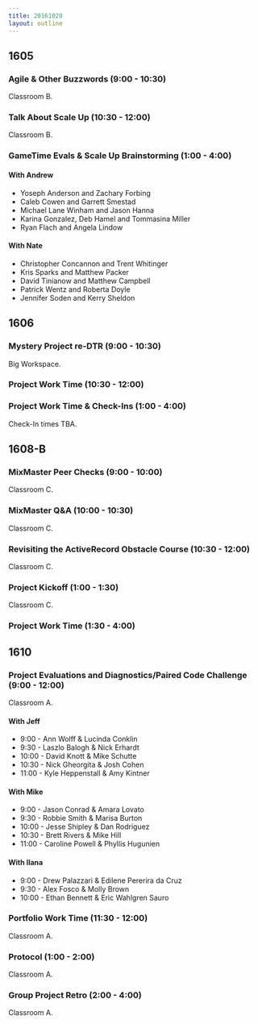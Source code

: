 ```yaml
---
title: 20161020
layout: outline
---
```



## 1605

### Agile & Other Buzzwords (9:00 - 10:30)

Classroom B.

### Talk About Scale Up (10:30 - 12:00)

Classroom B.

### GameTime Evals & Scale Up Brainstorming (1:00 - 4:00)

#### With Andrew

- Yoseph Anderson and Zachary Forbing
- Caleb Cowen and Garrett Smestad
- Michael Lane Winham and Jason Hanna
- Karina Gonzalez, Deb Hamel and Tommasina Miller
- Ryan Flach and Angela Lindow

#### With Nate

- Christopher Concannon and Trent Whitinger
- Kris Sparks and Matthew Packer
- David Tinianow and Matthew Campbell
- Patrick Wentz and Roberta Doyle
- Jennifer Soden and Kerry Sheldon

## 1606

### Mystery Project re-DTR (9:00 - 10:30)

Big Workspace.

### Project Work Time (10:30 - 12:00)

### Project Work Time & Check-Ins (1:00 - 4:00)

Check-In times TBA.


## 1608-B

### MixMaster Peer Checks (9:00 - 10:00)

Classroom C.

### MixMaster Q&A (10:00 - 10:30)

Classroom C.

### Revisiting the ActiveRecord Obstacle Course (10:30 - 12:00)

Classroom C.

### Project Kickoff (1:00 - 1:30)

Classroom C.

### Project Work Time (1:30 - 4:00)


## 1610

### Project Evaluations and Diagnostics/Paired Code Challenge (9:00 - 12:00)

Classroom A.

#### With Jeff
* 9:00  - Ann Wolff & Lucinda Conklin
* 9:30  - Laszlo Balogh & Nick Erhardt
* 10:00 - David Knott & Mike Schutte
* 10:30 - Nick Gheorgita & Josh Cohen
* 11:00 - Kyle Heppenstall & Amy Kintner


#### With Mike
* 9:00  - Jason Conrad & Amara Lovato
* 9:30  - Robbie Smith & Marisa Burton
* 10:00 - Jesse Shipley & Dan Rodriguez
* 10:30 - Brett Rivers & Mike Hill
* 11:00 - Caroline Powell & Phyllis Hugunien
 


#### With Ilana
* 9:00  - Drew Palazzari & Edilene Pererira da Cruz
* 9:30  - Alex Fosco & Molly Brown
* 10:00 - Ethan Bennett & Eric Wahlgren Sauro



### Portfolio Work Time (11:30 - 12:00)

Classroom A.

### Protocol (1:00 - 2:00)

Classroom A.

### Group Project Retro (2:00 - 4:00)

Classroom A.
